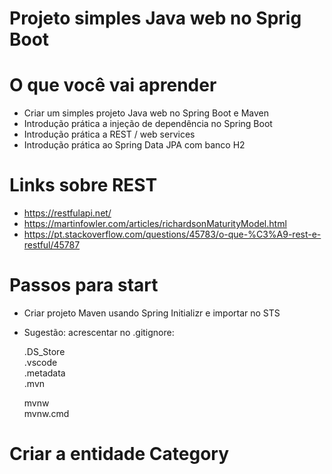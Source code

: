 # Projeto simples Java web no Sprig Boot

# O que você vai aprender

- Criar um simples projeto Java web no Spring Boot e Maven
- Introdução prática a injeção de dependência no Spring Boot
- Introdução prática a REST / web services
- Introdução prática ao Spring Data JPA com banco H2

# Links sobre REST

- https://restfulapi.net/
- https://martinfowler.com/articles/richardsonMaturityModel.html
- https://pt.stackoverflow.com/questions/45783/o-que-%C3%A9-rest-e-restful/45787

# Passos para start

- Criar projeto Maven usando Spring Initializr e importar no STS

- Sugestão: acrescentar no .gitignore:

  .DS_Store<br>
  .vscode<br>
  .metadata<br>
  .mvn<br>

  mvnw<br>
  mvnw.cmd<br>

# Criar a entidade Category
